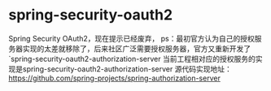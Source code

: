 # spring-security-oauth2 
Spring Security OAuth2，现在提示已经废弃，
ps：最初官方认为自己的授权服务器实现的太差就移除了，后来社区广泛需要授权服务器，官方又重新开发了`spring-security-oauth2-authorization-server
当前工程相对应的授权服务的实现是spring-security-oauth2-authorization-server
源代码实现地址：https://github.com/spring-projects/spring-authorization-server
